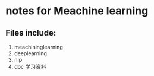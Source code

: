 # notes  for  Meachine learning

## Files include:
1. meachininglearning   
2. deeplearning
3. nlp
4. doc 学习资料

